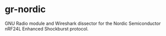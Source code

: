 # gr-nordic
GNU Radio module and Wireshark dissector for the Nordic Semiconductor nRF24L Enhanced Shockburst protocol. 
